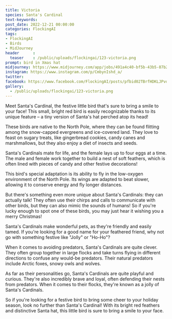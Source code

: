 ```yaml
---
title: Victoria
species: Santa's Cardinal
text-keywords: 
post_date: 2022-12-21 00:00:00
categories: FlockingAI
tags:
- FlockingAI
- Birds
- MidJourney 
header      :
  teaser    : /public/uploads/flockingai/123-victoria.png
prompt: bird in Xmas hat
midjourney: https://www.midjourney.com/app/jobs/491a4c40-bf5b-43b5-87b2-f2d104f7ba85
instagram: https://www.instagram.com/p/CmbynIshd_a/
twitter: 
facebook: https://www.facebook.com/FlockingAI/posts/pfbid02TBrfHDKLJPvdHGBHKBBCbiVCG5Z4aornCmS4dw5cJn4QodTKd1kzLeA8EXHNoNHPl
gallery: 
  - /public/uploads/flockingai/123-victoria.png
---
```


Meet Santa's Cardinal, the festive little bird that's sure to bring a smile to your face! This small, bright red bird is easily recognizable thanks to its unique feature – a tiny version of Santa's hat perched atop its head!

These birds are native to the North Pole, where they can be found flitting among the snow-capped evergreens and ice-covered land. They love to feast on sugary treats, like gingerbread cookies, candy canes and marshmallows, but they also enjoy a diet of insects and seeds.

Santa's Cardinals mate for life, and the female lays up to four eggs at a time. The male and female work together to build a nest of soft feathers, which is often lined with pieces of candy and other festive decorations!

This bird's special adaptation is its ability to fly in the low-oxygen environment of the North Pole. Its wings are adapted to beat slower, allowing it to conserve energy and fly longer distances.

But there's something even more unique about Santa's Cardinals: they can actually talk! They often use their chirps and calls to communicate with other birds, but they can also mimic the sounds of humans! So if you're lucky enough to spot one of these birds, you may just hear it wishing you a merry Christmas!

Santa's Cardinals make wonderful pets, as they're friendly and easily tamed. If you're looking for a good name for your feathered friend, why not go with something festive like "Jolly" or "Ho-Ho"?

When it comes to avoiding predators, Santa's Cardinals are quite clever. They often group together in large flocks and take turns flying in different directions to confuse any would-be predators. Their natural predators include Arctic foxes, snowy owls and wolves.

As far as their personalities go, Santa's Cardinals are quite playful and curious. They're also incredibly brave and loyal, often defending their nests from predators. When it comes to their flocks, they're known as a jolly of Santa's Cardinals.

So if you're looking for a festive bird to bring some cheer to your holiday season, look no further than Santa's Cardinal! With its bright red feathers and distinctive Santa hat, this little bird is sure to bring a smile to your face.
